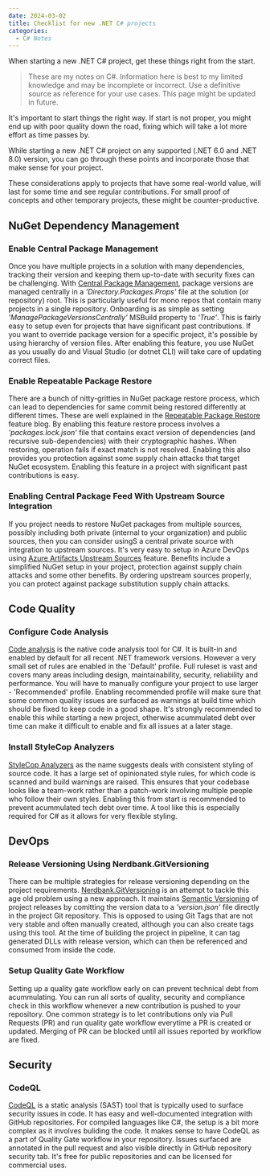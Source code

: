 ```yaml
---
date: 2024-03-02
title: Checklist for new .NET C# projects
categories:
  - C# Notes
---
```


When starting a new .NET C# project, get these things right from the start.

<!-- more -->

> These are my notes on C#. Information here is best to my limited knowledge and may be incomplete or incorrect. Use a definitive source as reference for your use cases. This page might be updated in future.

It's important to start things the right way. If start is not proper, you might end up with poor quality down the road, fixing which will take a lot more effort as time passes by.

While starting a new .NET C# project on any supported (.NET 6.0 and .NET 8.0) version, you can go through these points and incorporate those that make sense for your project.

These considerations apply to projects that have some real-world value, will last for some time and see regular contributions. For small proof of concepts and other temporary projects, these might be counter-productive.

## NuGet Dependency Management
### Enable Central Package Management
Once you have multiple projects in a solution with many dependencies, tracking their version and keeping them up-to-date with security fixes can be challenging. With [Central Package Management][central-package-management], package versions are managed centrally in a *'Directory.Packages.Props'* file at the solution (or repository) root. This is particularly useful for mono repos that contain many projects in a single repository. Onboarding is as simple as setting *'ManagePackageVersionsCentrally'* MSBuild property to *'True'*. This is fairly easy to setup even for projects that have significant past contributions. If you want to override package version for a specific project, it's possible by using hierarchy of version files. After enabling this feature, you use NuGet as you usually do and Visual Studio (or dotnet CLI) will take care of updating correct files.

### Enable Repeatable Package Restore
There are a bunch of nitty-gritties in NuGet package restore process, which can lead to dependencies for same commit being restored differently at different times. These are well explained in the [Repeatable Package Restore][repeatable-package-restore] feature blog. By enabling this feature restore process involves a *'packages.lock.json'* file that contains exact version of dependencies (and recursive sub-dependencies) with their cryptographic hashes. When restoring, operation fails if exact match is not resolved. Enabling this also provides you protection against some supply chain attacks that target NuGet ecosystem. Enabling this feature in a project with significant past contributions is easy.

### Enabling Central Package Feed With Upstream Source Integration
If you project needs to restore NuGet packages from multiple sources, possibly including both private (internal to your organization) and public sources, then you can consider usingS a central private source with integration to upstream sources. It's very easy to setup in Azure DevOps using [Azure Artifacts Upstream Sources][azure-artifacts-upstream-sources] feature. Benefits include a simplified NuGet setup in your project, protection against supply chain attacks and some other benefits. By ordering upstream sources properly, you can protect against package substitution supply chain attacks.


## Code Quality
### Configure Code Analysis
[Code analysis][code-analysis] is the native code analysis tool for C#. It is built-in and enabled by default for all recent .NET framework versions. However a very small set of rules are enabled in the 'Default' profile. Full ruleset is vast and covers many areas including design, maintainability, security, reliability and performance. You will have to manually configure your project to use larger - 'Recommended' profile. Enabling recommended profile will make sure that some common quality issues are surfaced as warnings at build time which should be fixed to keep code in a good shape. It's strongly recommended to enable this while starting a new project, otherwise acummulated debt over time can make it difficult to enable and fix all issues at a later stage. 

### Install StyleCop Analyzers
[StyleCop Analyzers][stylecop-analyzers] as the name suggests deals with consistent styling of source code. It has a large set of opinionated style rules, for which code is scanned and build warnings are raised. This ensures that your codebase looks like a team-work rather than a patch-work involving multiple people who follow their own styles. Enabling this from start is recommended to prevent acummulated tech debt over time. A tool like this is especially required for C# as it allows for very flexible styling.

## DevOps
### Release Versioning Using Nerdbank.GitVersioning
There can be multiple strategies for release versioning depending on the project requirements. [Nerdbank.GitVersioning][nerdbank-git-versioning] is an attempt to tackle this age old problem using a new approach. It maintains [Semantic Versioning][sematic-versioning] of project releases by comitting the version data to a *'version.json'* file directly in the project Git repository. This is opposed to using Git Tags that are not very stable and often manually created, although you can also create tags using this tool. At the time of building the project in pipeline, it can tag generated DLLs with release version, which can then be referenced and consumed from inside the code.

### Setup Quality Gate Workflow
Setting up a quality gate workflow early on can prevent technical debt from acummulating. You can run all sorts of quality, security and compliance check in this workflow whenever a new contribution is pushed to your repository. One common strategy is to let contributions only via Pull Requests (PR) and run quality gate workflow everytime a PR is created or updated. Merging of PR can be blocked until all issues reported by workflow are fixed.

## Security
### CodeQL
[CodeQL][code-ql] is a static analysis (SAST) tool that is typically used to surface security issues in code. It has easy and well-documented integration with GitHub repositories. For compiled languages like C#, the setup is a bit more complex as it involves buliding the code. It makes sense to have CodeQL as a part of Quality Gate workflow in your repository. Issues surfaced are annotated in the pull request and also visible directly in GitHub repository security tab. It's free for public repositories and can be licensed for commercial uses.

[central-package-management]: https://learn.microsoft.com/en-us/nuget/consume-packages/Central-Package-Management
[repeatable-package-restore]: https://devblogs.microsoft.com/nuget/enable-repeatable-package-restores-using-a-lock-file/
[azure-artifacts-upstream-sources]: https://learn.microsoft.com/en-us/azure/devops/artifacts/concepts/upstream-sources?view=azure-devops
[code-analysis]: https://learn.microsoft.com/en-us/dotnet/fundamentals/code-analysis/overview?tabs=net-8
[stylecop-analyzers]: https://github.com/DotNetAnalyzers/StyleCopAnalyzers
[nerdbank-git-versioning]: https://github.com/dotnet/Nerdbank.GitVersioning/tree/main#nerdbankgitversioning
[sematic-versioning]: https://semver.org/
[code-ql]: https://codeql.github.com/